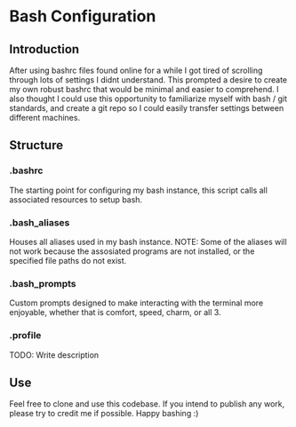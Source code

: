 # Bash Configuration

## Introduction
After using bashrc files found online for a while I got tired of scrolling
through lots of settings I didnt understand. This prompted a desire to create
my own robust bashrc that would be minimal and easier to comprehend. I also
thought I could use this opportunity to familiarize myself with bash / git 
standards, and create a git repo so I could easily transfer settings between 
different machines.

## Structure

### .bashrc
The starting point for configuring my bash instance, this script calls
all associated resources to setup bash.

### .bash_aliases
Houses all aliases used in my bash instance. NOTE: Some of the aliases
will not work because the assosiated programs are not installed, or the 
specified file paths do not exist.

### .bash_prompts
Custom prompts designed to make interacting with the terminal more enjoyable,
whether that is comfort, speed, charm, or all 3.

### .profile
TODO: Write description

## Use
Feel free to clone and use this codebase. If you intend to publish any work, 
please try to credit me if possible. Happy bashing :)
